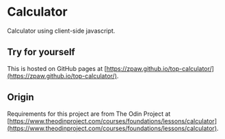 # Calculator

Calculator using client-side javascript.

## Try for yourself

This is hosted on GitHub pages at [https://zpaw.github.io/top-calculator/](https://zpaw.github.io/top-calculator/).

## Origin

Requirements for this project are from The Odin Project at [https://www.theodinproject.com/courses/foundations/lessons/calculator](https://www.theodinproject.com/courses/foundations/lessons/calculator).
